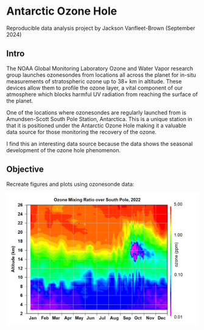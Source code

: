# Antarctic Ozone Hole

Reproducible data analysis project by Jackson Vanfleet-Brown (September 2024)

## Intro

The NOAA Global Monitoring Laboratory Ozone and Water Vapor research group launches ozonesondes from locations all across the planet for in-situ measurements of stratospheric ozone up to 38+ km in altitude. These devices allow them to profile the ozone layer, a vital component of our atmosphere which blocks harmful UV radiation from reaching the surface of the planet.

One of the locations where ozonesondes are regularly launched from is Amundsen-Scott South Pole Station, Antarctica. This is a unique station in that it is positioned under the Antarctic Ozone Hole making it a valuable data source for those monitoring the recovery of the ozone.

I find this an interesting data source because the data shows the seasonal development of the ozone hole phenomenon.

## Objective

Recreate figures and plots using ozonesonde data:

![Ozone hole figure 2022](ozmix2022.png)
